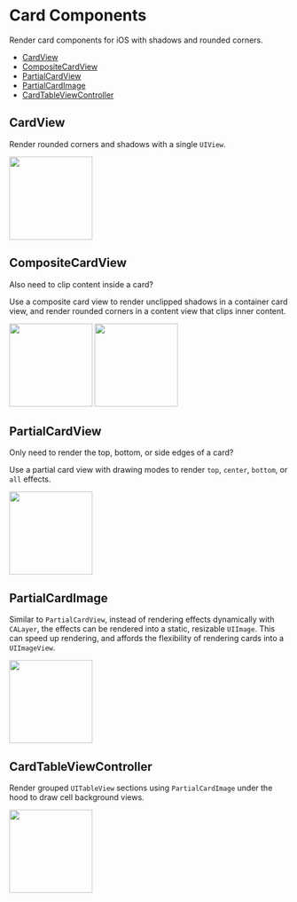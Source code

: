 # Card Components

Render card components for iOS with shadows and rounded corners.

- [CardView](#cardview)
- [CompositeCardView](#compositecardview)
- [PartialCardView](#partialcardview)
- [PartialCardImage](#partialcardimage)
- [CardTableViewController](#cardtableviewcontroller)

## CardView

Render rounded corners and shadows with a single `UIView`.

<img src="https://user-images.githubusercontent.com/622192/53522340-64600d80-3a97-11e9-87c5-0d2e8f6e7e87.png" width="150">

## CompositeCardView

Also need to clip content inside a card?

Use a composite card view to render unclipped shadows in a container card view, and render rounded corners in a content view that clips inner content.

<img src="https://user-images.githubusercontent.com/622192/53522455-a5582200-3a97-11e9-8f2c-8fc9f96ece91.png" width="150">

<img src="https://user-images.githubusercontent.com/622192/53522467-ab4e0300-3a97-11e9-98f3-6542068b899f.png" width="150">

## PartialCardView

Only need to render the top, bottom, or side edges of a card?

Use a partial card view with drawing modes to render `top`, `center`, `bottom`, or `all` effects.

<img src="https://user-images.githubusercontent.com/622192/53522539-cfa9df80-3a97-11e9-873d-360be7246a04.png" width="150">

## PartialCardImage

Similar to `PartialCardView`, instead of rendering effects dynamically with `CALayer`, the effects can be rendered into a static, resizable `UIImage`. This can speed up rendering, and affords the flexibility of rendering cards into a `UIImageView`.

<img src="https://user-images.githubusercontent.com/622192/53522613-008a1480-3a98-11e9-8388-8ca599848277.png" width="150">

## CardTableViewController

Render grouped `UITableView` sections using `PartialCardImage` under the hood to draw cell background views.

<img src="https://user-images.githubusercontent.com/622192/53522713-3b8c4800-3a98-11e9-98c1-1935046e6678.png" width="150">
